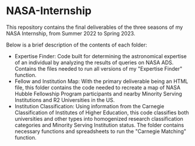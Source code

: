 # NASA-Internship
This repository contains the final deliverables of the three seasons of my NASA Internship, from Summer 2022 to Spring 2023.

Below is a brief description of the contents of each folder:
- Expertise Finder: Code built for determining the astronomical expertise of an individual by analyzing the results of queries on NASA ADS. Contains the files needed to run all versions of my "Expertise Finder" function.
- Fellow and Institution Map: With the primary deliverable being an HTML file, this folder contains the code needed to recreate a map of NASA Hubble Fellowship Program participants and nearby Minority Serving Institutions and R2 Universities in the US.
- Institution Classification: Using information from the Carnegie Classification of Institutes of Higher Education, this code classifies both universities and other types into homogenized research classification categories and Minority Serving Institution status. The folder contains necessary functions and spreadsheets to run the "Carnegie Matching" function.
